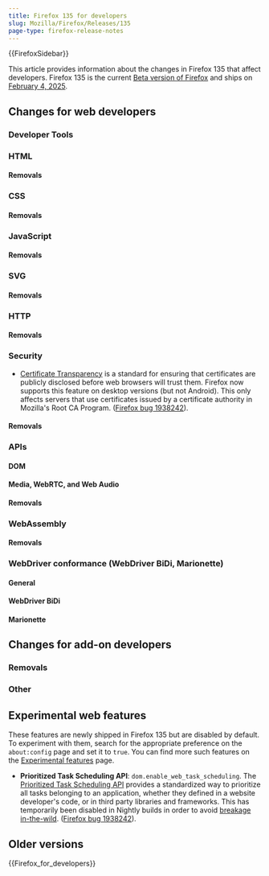 ```yaml
---
title: Firefox 135 for developers
slug: Mozilla/Firefox/Releases/135
page-type: firefox-release-notes
---
```


{{FirefoxSidebar}}

This article provides information about the changes in Firefox 135 that affect developers. Firefox 135 is the current [Beta version of Firefox](https://www.mozilla.org/en-US/firefox/channel/desktop/#nightly) and ships on [February 4, 2025](https://whattrainisitnow.com/release/?version=135).

## Changes for web developers

### Developer Tools

### HTML

#### Removals

### CSS

#### Removals

### JavaScript

#### Removals

### SVG

#### Removals

### HTTP

#### Removals

### Security

- [Certificate Transparency](/en-US/docs/Web/Security/Certificate_Transparency) is a standard for ensuring that certificates are publicly disclosed before web browsers will trust them. Firefox now supports this feature on desktop versions (but not Android).
  This only affects servers that use certificates issued by a certificate authority in Mozilla's Root CA Program.
  ([Firefox bug 1938242](https://bugzil.la/1938242)).

#### Removals

### APIs

#### DOM

#### Media, WebRTC, and Web Audio

#### Removals

### WebAssembly

#### Removals

### WebDriver conformance (WebDriver BiDi, Marionette)

#### General

#### WebDriver BiDi

#### Marionette

## Changes for add-on developers

### Removals

### Other

## Experimental web features

These features are newly shipped in Firefox 135 but are disabled by default. To experiment with them, search for the appropriate preference on the `about:config` page and set it to `true`. You can find more such features on the [Experimental features](/en-US/docs/Mozilla/Firefox/Experimental_features) page.

- **Prioritized Task Scheduling API**: <code>dom.enable_web_task_scheduling</code>.
  The [Prioritized Task Scheduling API](/en-US/docs/Web/API/Prioritized_Task_Scheduling_API) provides a standardized way to prioritize all tasks belonging to an application, whether they defined in a website developer's code, or in third party libraries and frameworks.
  This has temporarily been disabled in Nightly builds in order to avoid [breakage in-the-wild](https://bugzil.la/1937232).
  ([Firefox bug 1938242](https://bugzil.la/1938242)).

## Older versions

{{Firefox_for_developers}}
